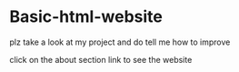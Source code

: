 # Basic-html-website
plz take a look at my project and do tell me how to improve

click on the about section link to see the website 
